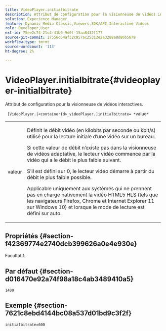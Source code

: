 ```yaml
---
title: VideoPlayer.initialbitrate
description: Attribut de configuration pour la visionneuse de vidéos interactives.
solution: Experience Manager
feature: Dynamic Media Classic,Viewers,SDK/API,Interactive Videos
role: Developer,User
exl-id: 75ee2c74-21c4-41b6-9d0f-15aa8432f177
source-git-commit: 17556c64af32c957ac25312e2a3288a8d86b5679
workflow-type: tm+mt
source-wordcount: '113'
ht-degree: 2%

---
```


# VideoPlayer.initialbitrate{#videoplayer-initialbitrate}

Attribut de configuration pour la visionneuse de vidéos interactives.

` [VideoPlayer.|<containerId>_videoPlayer.]initialbitrate= *`value`*`

<table id="table_C616483932C2482CA9794DDD7313FD7C"> 
 <tbody> 
  <tr> 
   <td colname="col1"> <p> <span class="codeph"> valeur </span> </p> </td> 
   <td colname="col2"> <p> Définit le débit vidéo (en kilobits par seconde ou kbit/s) utilisé pour la lecture initiale d’une vidéo sur un bureau. </p> <p>Si cette valeur de débit n’existe pas dans la visionneuse de vidéos adaptative, le lecteur vidéo commence par la vidéo qui a le débit le plus faible suivant. </p> <p>S’il est défini sur <span class="codeph"> 0</span>, le lecteur vidéo démarre à partir du débit le plus faible possible. </p> <p>Applicable uniquement aux systèmes qui ne prennent pas en charge nativement la vidéo HTML5 HLS (tels que les navigateurs Firefox, Chrome et Internet Explorer 11 sur Windows 10) et lorsque le mode de lecture est défini sur auto. </p> </td> 
  </tr> 
 </tbody> 
</table>

## Propriétés {#section-f42369774e2740dcb399626a0e4e930e}

Facultatif.

## Par défaut {#section-d016470e92a74f98a18c4ab3489410a5}

`1400`

## Exemple {#section-7621c8ebd4144bc08a537d01bd9c3f2f}

```
initialbitrate=600
```

